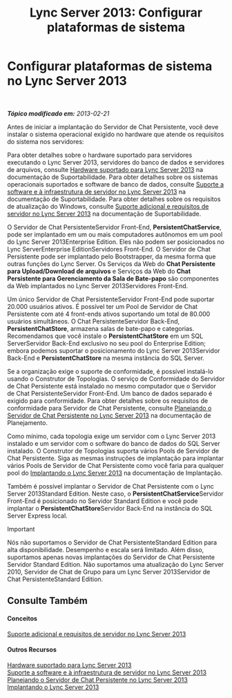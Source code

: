 ﻿---
title: 'Lync Server 2013: Configurar plataformas de sistema'
TOCTitle: Configurar plataformas de sistema
ms:assetid: 2e72e49d-2737-4b5b-8c0a-60f6ecb15bf1
ms:mtpsurl: https://technet.microsoft.com/pt-br/library/JJ204783(v=OCS.15)
ms:contentKeyID: 49306261
ms.date: 05/19/2016
mtps_version: v=OCS.15
ms.translationtype: HT
---

# Configurar plataformas de sistema no Lync Server 2013

 

_**Tópico modificado em:** 2013-02-21_

Antes de iniciar a implantação do Servidor de Chat Persistente, você deve instalar o sistema operacional exigido no hardware que atende os requisitos do sistema nos servidores:

Para obter detalhes sobre o hardware suportado para servidores executando o Lync Server 2013, servidores do banco de dados e servidores de arquivos, consulte [Hardware suportado para Lync Server 2013](lync-server-2013-supported-hardware.md) na documentação de Suportabilidade. Para obter detalhes sobre os sistemas operacionais suportados e software de banco de dados, consulte [Suporte a software e à infraestrutura de servidor no Lync Server 2013](lync-server-2013-server-software-and-infrastructure-support.md) na documentação de Suportabilidade. Para obter detalhes sobre os requisitos de atualização do Windows, consulte [Suporte adicional e requisitos de servidor no Lync Server 2013](lync-server-2013-additional-server-support-and-requirements.md) na documentação de Suportabilidade.

O Servidor de Chat PersistenteServidor Front-End, **PersistentChatService**, pode ser implantado em um ou mais computadores autônomos em um pool do Lync Server 2013Enterprise Edition. Eles não podem ser posicionados no Lync ServerEnterprise EditionServidores Front-End. O Servidor de Chat Persistente pode ser implantado pelo Bootstrapper, da mesma forma que outras funções do Lync Server. Os Serviços da Web do **Chat Persistente para Upload/Download de arquivos** e Serviços da Web do **Chat Persistente para Gerenciamento da Sala de Bate-papo** são componentes da Web implantados no Lync Server 2013Servidores Front-End.

Um único Servidor de Chat PersistenteServidor Front-End pode suportar 20.000 usuários ativos. É possível ter um Pool de Servidor de Chat Persistente com até 4 front-ends ativos suportando um total de 80.000 usuários simultâneos. O Chat PersistenteServidor Back-End, **PersistentChatStore**, armazena salas de bate-papo e categorias. Recomendamos que você instale o **PersistentChatStore** em um SQL ServerServidor Back-End exclusivo no seu pool do Enterprise Edition; embora podemos suportar o posicionamento do Lync Server 2013Servidor Back-End e **PersistentChatStore** na mesma instância do SQL Server.

Se a organização exige o suporte de conformidade, é possível instalá-lo usando o Construtor de Topologias. O serviço de Conformidade do Servidor de Chat Persistente está instalado no mesmo computador que o Servidor de Chat PersistenteServidor Front-End. Um banco de dados separado é exigido para conformidade. Para obter detalhes sobre os requisitos de conformidade para Servidor de Chat Persistente, consulte [Planejando o Servidor de Chat Persistente no Lync Server 2013](lync-server-2013-planning-for-persistent-chat-server.md) na documentação de Planejamento.

Como mínimo, cada topologia exige um servidor com o Lync Server 2013 instalado e um servidor com o software do banco de dados do SQL Server instalado. O Construtor de Topologias suporta vários Pools de Servidor de Chat Persistente. Siga as mesmas instruções de implantação para implantar vários Pools de Servidor de Chat Persistente como você faria para qualquer pool do [Implantando o Lync Server 2013](lync-server-2013-deploying-lync-server.md) na documentação de Implantação.

Também é possível implantar o Servidor de Chat Persistente com o Lync Server 2013Standard Edition. Neste caso, o **PersistentChatService**Servidor Front-End é posicionado no Servidor Standard Edition e você pode implantar o **PersistentChatStore**Servidor Back-End na instância do SQL Server Express local.

> [!IMPORTANT]  
> Nós não suportamos o Servidor de Chat PersistenteStandard Edition para alta disponibilidade. Desempenho e escala será limitado. Além disso, suportamos apenas novas implantações do Servidor de Chat Persistente  Servidor Standard Edition. Não suportamos uma atualização do Lync Server 2010, Servidor de Chat de Grupo para um Lync Server 2013Servidor de Chat PersistenteStandard Edition.

## Consulte Também

#### Conceitos

[Suporte adicional e requisitos de servidor no Lync Server 2013](lync-server-2013-additional-server-support-and-requirements.md)  

#### Outros Recursos

[Hardware suportado para Lync Server 2013](lync-server-2013-supported-hardware.md)  
[Suporte a software e à infraestrutura de servidor no Lync Server 2013](lync-server-2013-server-software-and-infrastructure-support.md)  
[Planejando o Servidor de Chat Persistente no Lync Server 2013](lync-server-2013-planning-for-persistent-chat-server.md)  
[Implantando o Lync Server 2013](lync-server-2013-deploying-lync-server.md)

